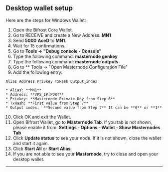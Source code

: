 ## Desktop wallet setup

Here are the steps for Windows Wallet:

1. Open the Bifrost Core Wallet.
2. Go to RECEIVE and create a New Address: **MN1**
3. Send **5000** **AceD** to **MN1**.
4. Wait for 15 confirmations.
5. Go to **Tools -> "Debug console - Console"**
6. Type the following command: **masternode genkey**
7. Type the following command: **masternode outputs**
8. Go to  ** Tools -> "Open Masternode Configuration File"
9. Add the following entry:
```
Alias Address Privkey TxHash Output_index
```
	* Alias: **MN1**
	* Address: **VPS_IP:PORT**
	* Privkey: **Masternode Private Key from Step 6**
	* TxHash: **First value from Step 7** 
	* Output index:  **Second value from Step 7** It can be **0** or **1**

10. Click OK and exit the Wallet.
11. Open Bifrost Wallet, go to **Masternode Tab**. If you tab is not shown, please enable it from: **Settings - Options - Wallet - Show Masternodes Tab**
12. Click **Update status** to see your node. If it is not shown, close the wallet and start it again.
13. Click **Start All** or **Start Alias**
14. If you are not able to see your **Masternode**, try to close and open your desktop wallet.
***